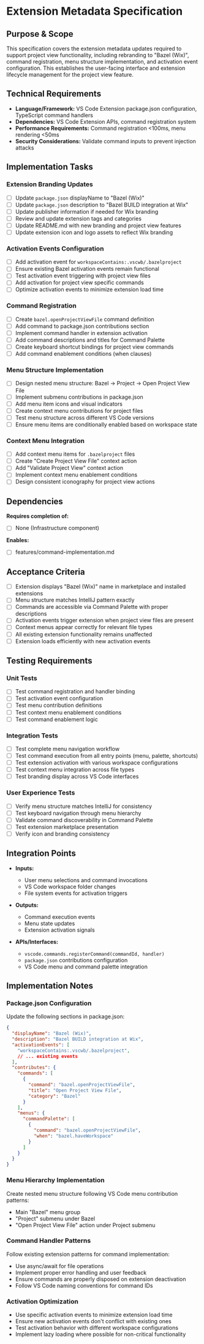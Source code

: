 # Extension Metadata Specification

## Purpose & Scope

This specification covers the extension metadata updates required to support project view functionality, including rebranding to "Bazel (Wix)", command registration, menu structure implementation, and activation event configuration. This establishes the user-facing interface and extension lifecycle management for the project view feature.

## Technical Requirements

- **Language/Framework:** VS Code Extension package.json configuration, TypeScript command handlers
- **Dependencies:** VS Code Extension APIs, command registration system
- **Performance Requirements:** Command registration <100ms, menu rendering <50ms
- **Security Considerations:** Validate command inputs to prevent injection attacks

## Implementation Tasks

### Extension Branding Updates
- [ ] Update `package.json` displayName to "Bazel (Wix)"
- [ ] Update `package.json` description to "Bazel BUILD integration at Wix"
- [ ] Update publisher information if needed for Wix branding
- [ ] Review and update extension tags and categories
- [ ] Update README.md with new branding and project view features
- [ ] Update extension icon and logo assets to reflect Wix branding

### Activation Events Configuration
- [ ] Add activation event for `workspaceContains:.vscwb/.bazelproject`
- [ ] Ensure existing Bazel activation events remain functional
- [ ] Test activation event triggering with project view files
- [ ] Add activation for project view specific commands
- [ ] Optimize activation events to minimize extension load time

### Command Registration
- [ ] Create `bazel.openProjectViewFile` command definition
- [ ] Add command to package.json contributions section
- [ ] Implement command handler in extension activation
- [ ] Add command descriptions and titles for Command Palette
- [ ] Create keyboard shortcut bindings for project view commands
- [ ] Add command enablement conditions (when clauses)

### Menu Structure Implementation
- [ ] Design nested menu structure: Bazel → Project → Open Project View File
- [ ] Implement submenu contributions in package.json
- [ ] Add menu item icons and visual indicators
- [ ] Create context menu contributions for project files
- [ ] Test menu structure across different VS Code versions
- [ ] Ensure menu items are conditionally enabled based on workspace state

### Context Menu Integration
- [ ] Add context menu items for `.bazelproject` files
- [ ] Create "Create Project View File" context action
- [ ] Add "Validate Project View" context action
- [ ] Implement context menu enablement conditions
- [ ] Design consistent iconography for project view actions

## Dependencies

**Requires completion of:**
- [ ] None (Infrastructure component)

**Enables:**
- [ ] features/command-implementation.md

## Acceptance Criteria

- [ ] Extension displays "Bazel (Wix)" name in marketplace and installed extensions
- [ ] Menu structure matches IntelliJ pattern exactly
- [ ] Commands are accessible via Command Palette with proper descriptions
- [ ] Activation events trigger extension when project view files are present
- [ ] Context menus appear correctly for relevant file types
- [ ] All existing extension functionality remains unaffected
- [ ] Extension loads efficiently with new activation events

## Testing Requirements

### Unit Tests
- [ ] Test command registration and handler binding
- [ ] Test activation event configuration
- [ ] Test menu contribution definitions
- [ ] Test context menu enablement conditions
- [ ] Test command enablement logic

### Integration Tests
- [ ] Test complete menu navigation workflow
- [ ] Test command execution from all entry points (menu, palette, shortcuts)
- [ ] Test extension activation with various workspace configurations
- [ ] Test context menu integration across file types
- [ ] Test branding display across VS Code interfaces

### User Experience Tests
- [ ] Verify menu structure matches IntelliJ for consistency
- [ ] Test keyboard navigation through menu hierarchy
- [ ] Validate command discoverability in Command Palette
- [ ] Test extension marketplace presentation
- [ ] Verify icon and branding consistency

## Integration Points

- **Inputs:**
  - User menu selections and command invocations
  - VS Code workspace folder changes
  - File system events for activation triggers

- **Outputs:**
  - Command execution events
  - Menu state updates
  - Extension activation signals

- **APIs/Interfaces:**
  - `vscode.commands.registerCommand(commandId, handler)`
  - `package.json` contributions configuration
  - VS Code menu and command palette integration

## Implementation Notes

### Package.json Configuration
Update the following sections in package.json:
```json
{
  "displayName": "Bazel (Wix)",
  "description": "Bazel BUILD integration at Wix",
  "activationEvents": [
    "workspaceContains:.vscwb/.bazelproject",
    // ... existing events
  ],
  "contributes": {
    "commands": [
      {
        "command": "bazel.openProjectViewFile",
        "title": "Open Project View File",
        "category": "Bazel"
      }
    ],
    "menus": {
      "commandPalette": [
        {
          "command": "bazel.openProjectViewFile",
          "when": "bazel.haveWorkspace"
        }
      ]
    }
  }
}
```

### Menu Hierarchy Implementation
Create nested menu structure following VS Code menu contribution patterns:
- Main "Bazel" menu group
- "Project" submenu under Bazel
- "Open Project View File" action under Project submenu

### Command Handler Patterns
Follow existing extension patterns for command implementation:
- Use async/await for file operations
- Implement proper error handling and user feedback
- Ensure commands are properly disposed on extension deactivation
- Follow VS Code naming conventions for command IDs

### Activation Optimization
- Use specific activation events to minimize extension load time
- Ensure new activation events don't conflict with existing ones
- Test activation behavior with different workspace configurations
- Implement lazy loading where possible for non-critical functionality 